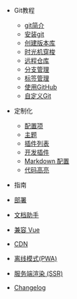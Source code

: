 - Git教程
  - [git简介](zh-cn/Git教程/Git简介/Git的诞生.md)
  - [安装git](zh-cn/Git教程/安装git/安装git.md)
  - [创建版本库](zh-cn/Git教程/创建版本库/创建版本库.md)
  - [时光机穿梭](zh-cn/Git教程/时光机穿梭/时光机穿梭.md)
  - [远程仓库](zh-cn/cover.md)
  - [分支管理](zh-cn/cover.md)
  - [标签管理](zh-cn/cover.md)
  - [使用GitHub](zh-cn/cover.md)
  - [自定义Git](zh-cn/cover.md)


- 定制化
  - [配置项](zh-cn/configuration.md)
  - [主题](zh-cn/themes.md)
  - [插件列表](zh-cn/plugins.md)
  - [开发插件](zh-cn/write-a-plugin.md)
  - [Markdown 配置](zh-cn/markdown.md)
  - [代码高亮](zh-cn/language-highlight.md)

- 指南
 - [部署](zh-cn/deploy.md)
 - [文档助手](zh-cn/helpers.md)
 - [兼容 Vue](zh-cn/vue.md)
 - [CDN](zh-cn/cdn.md)
 - [离线模式(PWA)](zh-cn/pwa.md)
  - [服务端渲染 (SSR)](zh-cn/ssr.md)

- [Changelog](zh-cn/changelog.md)
